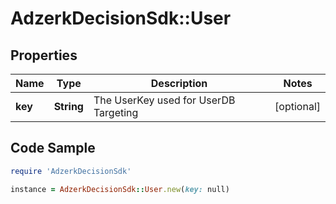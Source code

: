 # AdzerkDecisionSdk::User

## Properties

Name | Type | Description | Notes
------------ | ------------- | ------------- | -------------
**key** | **String** | The UserKey used for UserDB Targeting | [optional] 

## Code Sample

```ruby
require 'AdzerkDecisionSdk'

instance = AdzerkDecisionSdk::User.new(key: null)
```


